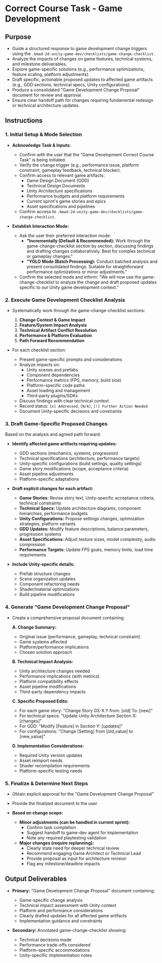 <!-- Powered by BMAD™ Core -->

# Correct Course Task - Game Development

## Purpose

- Guide a structured response to game development change triggers using the `.bmad-2d-unity-game-dev/checklists/game-change-checklist`.
- Analyze the impacts of changes on game features, technical systems, and milestone deliverables.
- Explore game-specific solutions (e.g., performance optimizations, feature scaling, platform adjustments).
- Draft specific, actionable proposed updates to affected game artifacts (e.g., GDD sections, technical specs, Unity configurations).
- Produce a consolidated "Game Development Change Proposal" document for review and approval.
- Ensure clear handoff path for changes requiring fundamental redesign or technical architecture updates.

## Instructions

### 1. Initial Setup & Mode Selection

- **Acknowledge Task & Inputs:**
  - Confirm with the user that the "Game Development Correct Course Task" is being initiated.
  - Verify the change trigger (e.g., performance issue, platform constraint, gameplay feedback, technical blocker).
  - Confirm access to relevant game artifacts:
    - Game Design Document (GDD)
    - Technical Design Documents
    - Unity Architecture specifications
    - Performance budgets and platform requirements
    - Current sprint's game stories and epics
    - Asset specifications and pipelines
  - Confirm access to `.bmad-2d-unity-game-dev/checklists/game-change-checklist`.

- **Establish Interaction Mode:**
  - Ask the user their preferred interaction mode:
    - **"Incrementally (Default & Recommended):** Work through the game-change-checklist section by section, discussing findings and drafting changes collaboratively. Best for complex technical or gameplay changes."
    - **"YOLO Mode (Batch Processing):** Conduct batched analysis and present consolidated findings. Suitable for straightforward performance optimizations or minor adjustments."
  - Confirm the selected mode and inform: "We will now use the game-change-checklist to analyze the change and draft proposed updates specific to our Unity game development context."

### 2. Execute Game Development Checklist Analysis

- Systematically work through the game-change-checklist sections:
  1. **Change Context & Game Impact**
  2. **Feature/System Impact Analysis**
  3. **Technical Artifact Conflict Resolution**
  4. **Performance & Platform Evaluation**
  5. **Path Forward Recommendation**

- For each checklist section:
  - Present game-specific prompts and considerations
  - Analyze impacts on:
    - Unity scenes and prefabs
    - Component dependencies
    - Performance metrics (FPS, memory, build size)
    - Platform-specific code paths
    - Asset loading and management
    - Third-party plugins/SDKs
  - Discuss findings with clear technical context
  - Record status: `[x] Addressed`, `[N/A]`, `[!] Further Action Needed`
  - Document Unity-specific decisions and constraints

### 3. Draft Game-Specific Proposed Changes

Based on the analysis and agreed path forward:

- **Identify affected game artifacts requiring updates:**
  - GDD sections (mechanics, systems, progression)
  - Technical specifications (architecture, performance targets)
  - Unity-specific configurations (build settings, quality settings)
  - Game story modifications (scope, acceptance criteria)
  - Asset pipeline adjustments
  - Platform-specific adaptations

- **Draft explicit changes for each artifact:**
  - **Game Stories:** Revise story text, Unity-specific acceptance criteria, technical constraints
  - **Technical Specs:** Update architecture diagrams, component hierarchies, performance budgets
  - **Unity Configurations:** Propose settings changes, optimization strategies, platform variants
  - **GDD Updates:** Modify feature descriptions, balance parameters, progression systems
  - **Asset Specifications:** Adjust texture sizes, model complexity, audio compression
  - **Performance Targets:** Update FPS goals, memory limits, load time requirements

- **Include Unity-specific details:**
  - Prefab structure changes
  - Scene organization updates
  - Component refactoring needs
  - Shader/material optimizations
  - Build pipeline modifications

### 4. Generate "Game Development Change Proposal"

- Create a comprehensive proposal document containing:

  **A. Change Summary:**
  - Original issue (performance, gameplay, technical constraint)
  - Game systems affected
  - Platform/performance implications
  - Chosen solution approach

  **B. Technical Impact Analysis:**
  - Unity architecture changes needed
  - Performance implications (with metrics)
  - Platform compatibility effects
  - Asset pipeline modifications
  - Third-party dependency impacts

  **C. Specific Proposed Edits:**
  - For each game story: "Change Story GS-X.Y from: [old] To: [new]"
  - For technical specs: "Update Unity Architecture Section X: [changes]"
  - For GDD: "Modify [Feature] in Section Y: [updates]"
  - For configurations: "Change [Setting] from [old_value] to [new_value]"

  **D. Implementation Considerations:**
  - Required Unity version updates
  - Asset reimport needs
  - Shader recompilation requirements
  - Platform-specific testing needs

### 5. Finalize & Determine Next Steps

- Obtain explicit approval for the "Game Development Change Proposal"
- Provide the finalized document to the user

- **Based on change scope:**
  - **Minor adjustments (can be handled in current sprint):**
    - Confirm task completion
    - Suggest handoff to game-dev agent for implementation
    - Note any required playtesting validation
  - **Major changes (require replanning):**
    - Clearly state need for deeper technical review
    - Recommend engaging Game Architect or Technical Lead
    - Provide proposal as input for architecture revision
    - Flag any milestone/deadline impacts

## Output Deliverables

- **Primary:** "Game Development Change Proposal" document containing:
  - Game-specific change analysis
  - Technical impact assessment with Unity context
  - Platform and performance considerations
  - Clearly drafted updates for all affected game artifacts
  - Implementation guidance and constraints

- **Secondary:** Annotated game-change-checklist showing:
  - Technical decisions made
  - Performance trade-offs considered
  - Platform-specific accommodations
  - Unity-specific implementation notes
